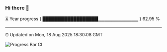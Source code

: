 ### Hi there 👋

⏳ Year progress { ██████████████████▁▁▁▁▁▁▁▁▁▁▁▁ } 62.95 %

---

⏰ Updated on Mon, 18 Aug 2025 18:30:08 GMT

![Progress Bar CI](https://github.com/liununu/liununu/workflows/Progress%20Bar%20CI/badge.svg)
